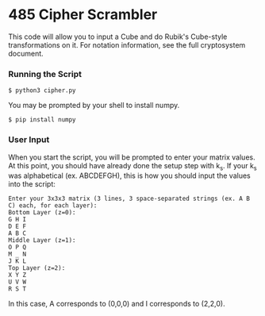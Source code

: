 # 485 Cipher Scrambler

This code will allow you to input a Cube and do Rubik's Cube-style transformations on it. For notation information, see the full cryptosystem document.

### Running the Script

```
$ python3 cipher.py
```

You may be prompted by your shell to install numpy.

```
$ pip install numpy
```

### User Input

When you start the script, you will be prompted to enter your matrix values. At this point, you should have already done the setup step with k<sub>s</sub>. If your k<sub>s</sub> was alphabetical (ex. ABCDEFGH), this is how you should input the values into the script:

```
Enter your 3x3x3 matrix (3 lines, 3 space-separated strings (ex. A B C) each, for each layer):
Bottom Layer (z=0):
G H I
D E F
A B C
Middle Layer (z=1):
O P Q
M _ N
J K L
Top Layer (z=2):
X Y Z
U V W
R S T
```

In this case, A corresponds to (0,0,0) and I corresponds to (2,2,0).
